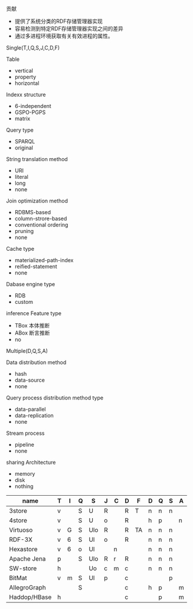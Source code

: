 贡献
 * 提供了系统分类的RDF存储管理器实现
 * 容易检测到特定RDF存储管理器实现之间的差异
 * 通过多进程环境获取有关有效进程的属性。

Single(T,I,Q,S,J,C,D,F)

Table
 * vertical
 * property
 * horizontal

Indexx structure
 * 6-independent
 * GSPO-PGPS
 * matrix

Query type
 * SPARQL
 * original

String translation method
 * URI
 * literal
 * long
 * none

Join optimization method
 * RDBMS-based
 * column-strore-based
 * conventional ordering
 * pruning
 * none

Cache type 
 * materialized-path-index
 * reified-statement
 * none

Dabase engine type
 * RDB
 * custom

inference Feature type
 * TBox 本体推断
 * ABox 断言推断
 * no

Multiple(D,Q,S,A)

Data distribution method
 * hash
 * data-source
 * none

Query process distribution method type
 * data-parallel
 * data-replication
 * none

Stream process
 * pipeline
 * none

sharing Architecture
 * memory
 * disk
 * nothing


|name|T|I|Q|S|J|C|D|F|D|Q|S|A|
|---|---|---|---|---|---|---|---|---|---|---|---|---|
|3store|v||S|U|R||R|T|n|n|n||
|4store|v||S|U|o||R||h|p||n|
|Virtuoso|v|G|S|Ulo|R||R|TA|n|n|n||
|RDF-3X|v|6|S|Ul|o||R||n|n|n||
|Hexastore|v|6|o|Ul||n|||n|n|n||
|Apache Jena|p||S|Ulo|R|r|R||n|n|n||
|SW-store|h|||Uo|c|m|c||n|n|n||
|BitMat|v|m|S|Ul|p||c||||p||
|AllegroGraph|||S||||c||h|p||m|
|Haddop/HBase|h||||||c|||p||m|


